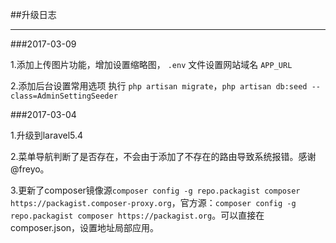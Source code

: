 ##升级日志

----------
###2017-03-09

1.添加上传图片功能，增加设置缩略图， `.env` 文件设置网站域名 `APP_URL`

2.添加后台设置常用选项 执行 `php artisan migrate`，`php artisan db:seed --class=AdminSettingSeeder`

###2017-03-04


1.升级到laravel5.4

2.菜单导航判断了是否存在，不会由于添加了不存在的路由导致系统报错。感谢@freyo。

3.更新了composer镜像源`composer config -g repo.packagist composer https://packagist.composer-proxy.org`，官方源：`composer config -g repo.packagist composer https://packagist.org`。可以直接在composer.json，设置地址局部应用。